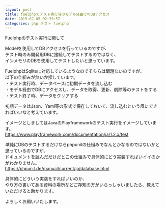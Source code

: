 ```yaml
---
layout: post
title: fuelphpでテスト実行時のモデル経由でのDBアクセス
date: 2015-02-05 02:39:57
categories: php テスト fuelphp
---
```

<p>Fuelphpのテスト実行に関して</p>

<p>Modelを使用してDBアクセスを行っているのですが、<br>
テスト時のみ開発用DBに接続してテストするのではなく、<br>
インメモリのDBを使用してテストしたいと思っています。</p>

<p>FuelphpはSqliteに対応しているようなのでそちらは問題ないのですが、<br>
以下の仕組みが無いか探しています。<br>
・テスト実行時、データベースに初期データを流し込む<br>
・モデル経由でDBにアクセスし、データを取得、更新、削除等のテストをする<br>
・テスト終了時、データをクリアする</p>

<p>初期データはJson、Yaml等の形式で保存しておいて、流し込むという風にできればいいなと考えています。</p>

<p>イメージとしましてはJavaのPlayframeworkのテスト実行をイメージしています。<br>
<a href="https://www.playframework.com/documentation/ja/1.2.x/test" rel="nofollow">https://www.playframework.com/documentation/ja/1.2.x/test</a></p>

<p>単純にDBのテストするだけならphpunitの仕組みでなんとかなるのではないかと思っているのですが、<br>
ドキュメントを読んだだけだとこの仕組みで具体的にどう実装すればいイイのかがわかりません。<br>
<a href="https://phpunit.de/manual/current/ja/database.html" rel="nofollow">https://phpunit.de/manual/current/ja/database.html</a></p>

<p>具体的にどういう実装をすればいいのか、<br>
やり方の書いてある資料の場所などご存知の方がいらっしゃいましたら、教えていただけると助かります。</p>

<p>よろしくお願いいたします。</p>

